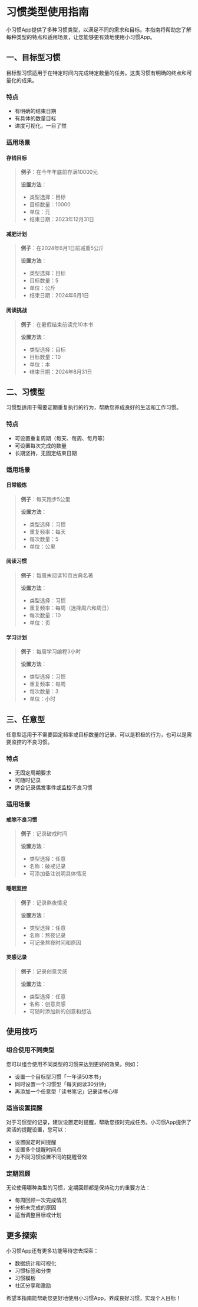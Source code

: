 # 习惯类型使用指南

小习惯App提供了多种习惯类型，以满足不同的需求和目标。本指南将帮助您了解每种类型的特点和适用场景，让您能够更有效地使用小习惯App。

## 一、目标型习惯

目标型习惯适用于在特定时间内完成特定数量的任务。这类习惯有明确的终点和可量化的成果。

### 特点
- 有明确的结束日期
- 有具体的数量目标
- 进度可视化，一目了然

### 适用场景

#### 存钱目标
> **例子**：在今年年底前存满10000元
>
> **设置方法**：
> - 类型选择：目标
> - 目标数量：10000
> - 单位：元
> - 结束日期：2023年12月31日

#### 减肥计划
> **例子**：在2024年6月1日前减重5公斤
>
> **设置方法**：
> - 类型选择：目标
> - 目标数量：5
> - 单位：公斤
> - 结束日期：2024年6月1日

#### 阅读挑战
> **例子**：在暑假结束前读完10本书
>
> **设置方法**：
> - 类型选择：目标
> - 目标数量：10
> - 单位：本
> - 结束日期：2024年8月31日

## 二、习惯型

习惯型适用于需要定期重复执行的行为，帮助您养成良好的生活和工作习惯。

### 特点
- 可设置重复周期（每天、每周、每月等）
- 可设置每次完成的数量
- 长期坚持，无固定结束日期

### 适用场景

#### 日常锻炼
> **例子**：每天跑步5公里
>
> **设置方法**：
> - 类型选择：习惯
> - 重复频率：每天
> - 每次数量：5
> - 单位：公里

#### 阅读习惯
> **例子**：每周末阅读10页古典名著
>
> **设置方法**：
> - 类型选择：习惯
> - 重复频率：每周（选择周六和周日）
> - 每次数量：10
> - 单位：页

#### 学习计划
> **例子**：每周学习编程3小时
>
> **设置方法**：
> - 类型选择：习惯
> - 重复频率：每周
> - 每次数量：3
> - 单位：小时

## 三、任意型

任意型适用于不需要固定频率或目标数量的记录，可以是积极的行为，也可以是需要监控的不良习惯。

### 特点
- 无固定周期要求
- 可随时记录
- 适合记录偶发事件或监控不良习惯

### 适用场景

#### 戒除不良习惯
> **例子**：记录破戒时间
>
> **设置方法**：
> - 类型选择：任意
> - 名称：破戒记录
> - 可添加备注说明具体情况

#### 睡眠监控
> **例子**：记录熬夜情况
>
> **设置方法**：
> - 类型选择：任意
> - 名称：熬夜记录
> - 可记录熬夜时间和原因

#### 灵感记录
> **例子**：记录创意灵感
>
> **设置方法**：
> - 类型选择：任意
> - 名称：创意灵感
> - 可随时添加新的创意和想法

## 使用技巧

### 组合使用不同类型

您可以组合使用不同类型的习惯来达到更好的效果。例如：
- 设置一个目标型习惯「一年读50本书」
- 同时设置一个习惯型「每天阅读30分钟」
- 再添加一个任意型「读书笔记」记录读书心得

### 适当设置提醒

对于习惯型的记录，建议设置定时提醒，帮助您按时完成任务。小习惯App提供了灵活的提醒设置，您可以：
- 设置固定时间提醒
- 设置多个提醒时间点
- 为不同习惯设置不同的提醒音效

### 定期回顾

无论使用哪种类型的习惯，定期回顾都是保持动力的重要方法：
- 每周回顾一次完成情况
- 分析未完成的原因
- 适当调整目标或计划

## 更多探索

小习惯App还有更多功能等待您去探索：
- 数据统计和可视化
- 习惯标签和分类
- 习惯模板
- 社区分享和激励

希望本指南能帮助您更好地使用小习惯App，养成良好习惯，实现个人目标！